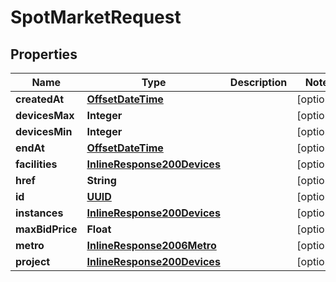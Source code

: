 
# SpotMarketRequest

## Properties
Name | Type | Description | Notes
------------ | ------------- | ------------- | -------------
**createdAt** | [**OffsetDateTime**](OffsetDateTime.md) |  |  [optional]
**devicesMax** | **Integer** |  |  [optional]
**devicesMin** | **Integer** |  |  [optional]
**endAt** | [**OffsetDateTime**](OffsetDateTime.md) |  |  [optional]
**facilities** | [**InlineResponse200Devices**](InlineResponse200Devices.md) |  |  [optional]
**href** | **String** |  |  [optional]
**id** | [**UUID**](UUID.md) |  |  [optional]
**instances** | [**InlineResponse200Devices**](InlineResponse200Devices.md) |  |  [optional]
**maxBidPrice** | **Float** |  |  [optional]
**metro** | [**InlineResponse2006Metro**](InlineResponse2006Metro.md) |  |  [optional]
**project** | [**InlineResponse200Devices**](InlineResponse200Devices.md) |  |  [optional]



